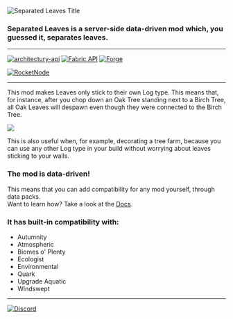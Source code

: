 ![Separated Leaves Title](https://teamdiopside.nl/assets/separatedleaves/title.png)

### Separated Leaves is a server-side data-driven mod which, you guessed it, separates leaves.

---
[![architectury-api](https://cdn.jsdelivr.net/npm/@intergrav/devins-badges@3/assets/cozy/requires/architectury-api_vector.svg)](https://modrinth.com/mod/architectury-api)
[![Fabric API](https://cdn.jsdelivr.net/npm/@intergrav/devins-badges@3/assets/cozy/requires/fabric-api_vector.svg)](https://modrinth.com/mod/fabric-api)
[![Forge](https://cdn.jsdelivr.net/npm/@intergrav/devins-badges@3/assets/cozy/supported/forge_vector.svg)](https://files.minecraftforge.net/net/minecraftforge/forge/)

[![RocketNode](https://teamdiopside.nl/assets/diopside/rocketnode.png)](https://billing.rocketnode.com/aff.php?aff=150440)

---

This mod makes Leaves only stick to their own Log type. This means that, for instance, after you chop down an Oak Tree standing next to a Birch Tree, all Oak Leaves will despawn even though they were connected to the Birch Tree.

![](https://teamdiopside.nl/assets/separatedleaves/showcase.gif)

This is also useful when, for example, decorating a tree farm, because you can use any other Log type in your build without worrying about leaves sticking to your walls.

### The mod is data-driven!

This means that you can add compatibility for any mod yourself, through data packs.  
Want to learn how? Take a look at the [Docs](https://docs.teamdiopside.nl/separated-leaves/).

### It has built-in compatibility with:
- Autumnity
- Atmospheric
- Biomes o' Plenty
- Ecologist
- Environmental
- Quark
- Upgrade Aquatic
- Windswept

---

[![Discord](https://teamdiopside.nl/assets/diopside/Serverbanner.png)](https://teamdiopside.nl/discord/)
